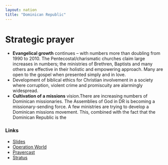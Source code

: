 ```yaml
---
layout: nation
title: "Dominican Republic"
---
```


# Strategic prayer

- **Evangelical growth** continues – with numbers more than doubling from 1990 to 2010. The Pentecostal/charismatic churches claim large increases in numbers; the ministries of Brethren, Baptists and many others are effective in their holistic and empowering approach. Many are open to the gospel when presented simply and in love.
- Development of biblical ethics for Christian involvement in a society where corruption, violent crime and promiscuity are alarmingly widespread.
- **Cultivation of a missions** vision.There are increasing numbers of Dominican missionaries. The Assemblies of God in DR is becoming a missionary-sending force. A few ministries are trying to develop a Dominican missions movement. This, combined with the fact that the Dominican Republic is the

### Links

- [Slides](http://kyk.kiekies.net/?src=https://ccwaterkloof.github.io/prayer/slides/dominican-republic.md)
- [Operation World](https://operationworld.org/locations/dominican-republic/)
- [Prayercast](https://prayercast.com/dominican-republic.html)
- [Stratus](https://globe.stratus.earth/globe-explorer/DOM)
